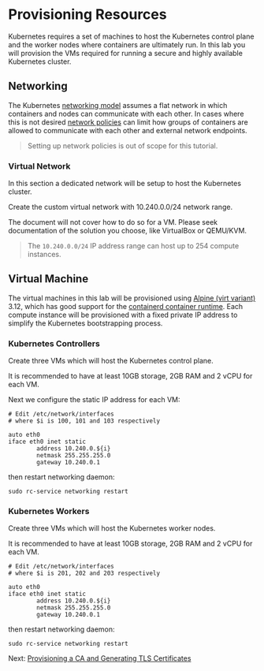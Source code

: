# Provisioning Resources

Kubernetes requires a set of machines to host the Kubernetes control plane and the worker nodes where containers are ultimately run. In this lab you will provision the VMs required for running a secure and highly available Kubernetes cluster.

## Networking

The Kubernetes [networking model](https://kubernetes.io/docs/concepts/cluster-administration/networking/#kubernetes-model) assumes a flat network in which containers and nodes can communicate with each other. In cases where this is not desired [network policies](https://kubernetes.io/docs/concepts/services-networking/network-policies/) can limit how groups of containers are allowed to communicate with each other and external network endpoints.

> Setting up network policies is out of scope for this tutorial.

### Virtual Network

In this section a dedicated network will be setup to host the Kubernetes cluster.

Create the custom virtual network with 10.240.0.0/24 network range.

The document will not cover how to do so for a VM. Please seek documentation of the solution you choose, like VirtualBox or QEMU/KVM.

> The `10.240.0.0/24` IP address range can host up to 254 compute instances.

## Virtual Machine

The virtual machines in this lab will be provisioned using [Alpine (virt variant)](https://alpinelinux.org/downloads/) 3.12, which has good support for the [containerd container runtime](https://github.com/containerd/containerd). Each compute instance will be provisioned with a fixed private IP address to simplify the Kubernetes bootstrapping process.

### Kubernetes Controllers

Create three VMs which will host the Kubernetes control plane.

It is recommended to have at least 10GB storage, 2GB RAM and 2 vCPU for each VM.

Next we configure the static IP address for each VM:

```
# Edit /etc/network/interfaces
# where $i is 100, 101 and 103 respectively

auto eth0
iface eth0 inet static
        address 10.240.0.${i}
        netmask 255.255.255.0
        gateway 10.240.0.1
```

then restart networking daemon:

```
sudo rc-service networking restart
```

### Kubernetes Workers

Create three VMs which will host the Kubernetes worker nodes.

It is recommended to have at least 10GB storage, 2GB RAM and 2 vCPU for each VM.

```
# Edit /etc/network/interfaces
# where $i is 201, 202 and 203 respectively

auto eth0
iface eth0 inet static
        address 10.240.0.${i}
        netmask 255.255.255.0
        gateway 10.240.0.1
```

then restart networking daemon:

```
sudo rc-service networking restart
```

Next: [Provisioning a CA and Generating TLS Certificates](04-certificate-authority.md)

